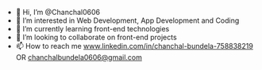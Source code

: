 - 👋 Hi, I’m @Chanchal0606
- 👀 I’m interested in Web Development, App Development and Coding
- 🌱 I’m currently learning front-end technologies
- 💞️ I’m looking to collaborate on front-end projects
- 📫 How to reach me www.linkedin.com/in/chanchal-bundela-758838219 OR chanchalbundela0606@gmail.com
